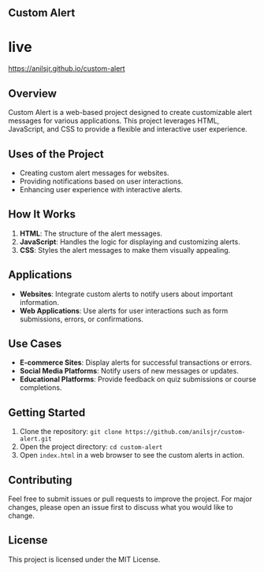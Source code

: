 ## Custom Alert
# live
https://anilsjr.github.io/custom-alert

## Overview
Custom Alert is a web-based project designed to create customizable alert messages for various applications. This project leverages HTML, JavaScript, and CSS to provide a flexible and interactive user experience.

## Uses of the Project
- Creating custom alert messages for websites.
- Providing notifications based on user interactions.
- Enhancing user experience with interactive alerts.

## How It Works
1. **HTML**: The structure of the alert messages.
2. **JavaScript**: Handles the logic for displaying and customizing alerts.
3. **CSS**: Styles the alert messages to make them visually appealing.

## Applications
- **Websites**: Integrate custom alerts to notify users about important information.
- **Web Applications**: Use alerts for user interactions such as form submissions, errors, or confirmations.

## Use Cases
- **E-commerce Sites**: Display alerts for successful transactions or errors.
- **Social Media Platforms**: Notify users of new messages or updates.
- **Educational Platforms**: Provide feedback on quiz submissions or course completions.

## Getting Started
1. Clone the repository: `git clone https://github.com/anilsjr/custom-alert.git`
2. Open the project directory: `cd custom-alert`
3. Open `index.html` in a web browser to see the custom alerts in action.

## Contributing
Feel free to submit issues or pull requests to improve the project. For major changes, please open an issue first to discuss what you would like to change.

## License
This project is licensed under the MIT License.
